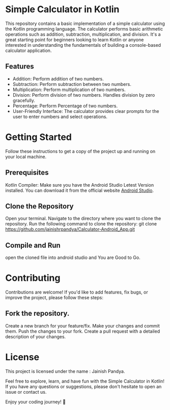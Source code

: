 # Simple Calculator in Kotlin

This repository contains a basic implementation of a simple calculator using the Kotlin programming language. The calculator performs basic arithmetic operations such as addition, subtraction, multiplication, and division. It's a great starting point for beginners looking to learn Kotlin or anyone interested in understanding the fundamentals of building a console-based calculator application.

## Features

- Addition: Perform addition of two numbers.
- Subtraction: Perform subtraction between two numbers.
- Multiplication: Perform multiplication of two numbers.
- Division: Perform division of two numbers. Handles division by zero gracefully.
- Percentage: Perform Percentage of two numbers.
- User-Friendly Interface: The calculator provides clear prompts for the user to enter numbers and select operations.

# Getting Started
Follow these instructions to get a copy of the project up and running on your local machine.

## Prerequisites
Kotlin Compiler: Make sure you have the Android Studio Letest Version installed. You can download it from the official website [Android Studio](https://developer.android.com/studio?gclid=Cj0KCQjw3JanBhCPARIsAJpXTx4arYm0EaEqM5fr6QSPzBLKU7-_4ogh553q_1FlihFNfG9ANiT07TMaAt1LEALw_wcB&gclsrc=aw.ds).

## Clone the Repository
Open your terminal.
Navigate to the directory where you want to clone the repository.
Run the following command to clone the repository: git clone https://github.com/jainishrpandya/Calculator-Android_App.git

## Compile and Run 
open the cloned file into android studio and You are Good to Go.

# Contributing
Contributions are welcome! If you'd like to add features, fix bugs, or improve the project, please follow these steps:

## Fork the repository.
Create a new branch for your feature/fix.
Make your changes and commit them.
Push the changes to your fork.
Create a pull request with a detailed description of your changes.

# License
This project is licensed under the name : Jainish Pandya.

Feel free to explore, learn, and have fun with the Simple Calculator in Kotlin! If you have any questions or suggestions, please don't hesitate to open an issue or contact us.

Enjoy your coding journey! 🚀
